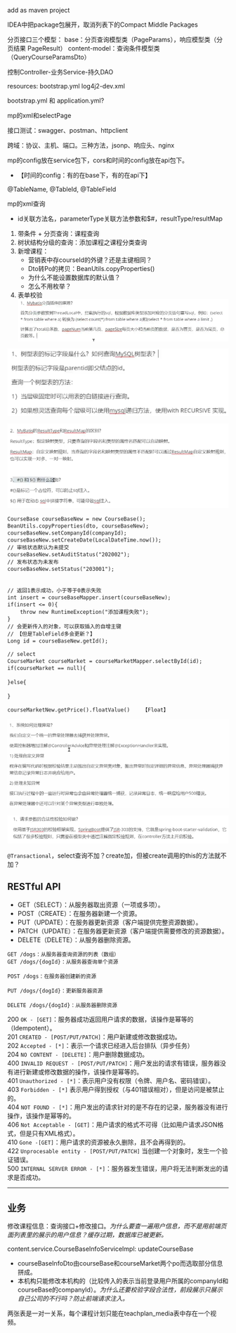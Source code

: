 add as maven project

IDEA中把package包展开，取消列表下的Compact Middle Packages 

分页接口三个模型：
base：分页查询模型类（PageParams），响应模型类（分页结果 PageResult）
content-model：查询条件模型类（QueryCourseParamsDto）


控制Controller-业务Service-持久DAO

resources: bootstrap.yml log4j2-dev.xml

bootstrap.yml 和 application.yml?


mp的xml和selectPage

接口测试：swagger、postman、httpclient


跨域：协议、主机、端口。三种方法，jsonp、响应头、nginx

mp的config放在service包下，cors和时间的config放在api包下。
- 【时间的config：有的在base下，有的在api下】

@TableName, @TableId, @TableField


mp的xml查询
- id关联方法名，parameterType关联方法参数和$#，resultType/resultMap

1. 带条件 + 分页查询：课程查询
2. 树状结构分级的查询：添加课程之课程分类查询
3. 新增课程：
   - 营销表中存courseId的外键？还是主键相同？
   - Dto转Po的拷贝：BeanUtils.copyProperties()
   - 为什么不能设置数据库的默认值？
   - 怎么不用枚举？ 
4. 表单校验
![alt text](../../images/image-134.png)

![alt text](../../images/image-135.png)

![alt text](../../images/image-136.png)

```
CourseBase courseBaseNew = new CourseBase();
BeanUtils.copyProperties(dto, courseBaseNew);
courseBaseNew.setCompanyId(companyId);
courseBaseNew.setCreateDate(LocalDateTime.now());
// 审核状态默认为未提交
courseBaseNew.setAuditStatus("202002");
// 发布状态为未发布
courseBaseNew.setStatus("203001");


// 返回1表示成功，小于等于0表示失败
int insert = courseBaseMapper.insert(courseBaseNew);
if(insert <= 0){
    throw new RuntimeException("添加课程失败");
}
// 会更新传入的对象，可以获取插入的自增主键
// 【但是TableField多会更新？】
Long id = courseBaseNew.getId();
```
```
// select
CourseMarket courseMarket = courseMarketMapper.selectById(id);
if(courseMarket == null){
    
}else{
    
}
```

```
courseMarketNew.getPrice().floatValue()    【Float】
```

![alt text](../../images/image-137.png)

![](../../images/image-138.png)


`@Transactional`，select查询不加？create加，但被create调用的this的方法就不加？


## RESTful API

-   GET（SELECT）：从服务器取出资源（一项或多项）。
-   POST（CREATE）：在服务器新建一个资源。
-   PUT（UPDATE）：在服务器更新资源（客户端提供完整资源数据）。
-   PATCH（UPDATE）：在服务器更新资源（客户端提供需要修改的资源数据）。
-   DELETE（DELETE）：从服务器删除资源。

```
GET /dogs：从服务器查询资源的列表（数组）
GET /dogs/{dogId}：从服务器查询单个资源

POST /dogs：在服务器创建新的资源

PUT /dogs/{dogId}：更新服务器资源

DELETE /dogs/{dogId}：从服务器删除资源
```

200 `OK - [GET]`：服务器成功返回用户请求的数据，该操作是幂等的（Idempotent）。  
201 `CREATED - [POST/PUT/PATCH]`：用户新建或修改数据成功。  
202 `Accepted - [*]`：表示一个请求已经进入后台排队（异步任务）  
204 `NO CONTENT - [DELETE]`：用户删除数据成功。  
400 `INVALID REQUEST - [POST/PUT/PATCH]`：用户发出的请求有错误，服务器没有进行新建或修改数据的操作，该操作是幂等的。  
401 `Unauthorized - [*]`：表示用户没有权限（令牌、用户名、密码错误）。  
403 `Forbidden - [*]` 表示用户得到授权（与401错误相对），但是访问是被禁止的。  
404 `NOT FOUND - [*]`：用户发出的请求针对的是不存在的记录，服务器没有进行操作，该操作是幂等的。  
406 `Not Acceptable - [GET]`：用户请求的格式不可得（比如用户请求JSON格式，但是只有XML格式）。  
410 `Gone -[GET]`：用户请求的资源被永久删除，且不会再得到的。  
422 `Unprocesable entity - [POST/PUT/PATCH]` 当创建一个对象时，发生一个验证错误。  
500 `INTERNAL SERVER ERROR - [*]`：服务器发生错误，用户将无法判断发出的请求是否成功。


---



## 业务

修改课程信息：查询接口+修改接口。*为什么要查一遍用户信息，而不是用前端页面列表里的展示的用户信息？缓存过期，数据库已被更新。*

content.service.CourseBaseInfoServiceImpl: updateCourseBase
- courseBaseInfoDto由courseBase和courseMarket两个po而选取部分信息拼成。
- 本机构只能修改本机构的（比较传入的表示当前登录用户所属的companyId和courseBase的companyId）。*为什么还要校验字段合法性，前段展示只展示自己公司的不行吗？防止前端请求注入。*


两张表是一对一关系，每个课程计划只能在teachplan_media表中存在一个视频。